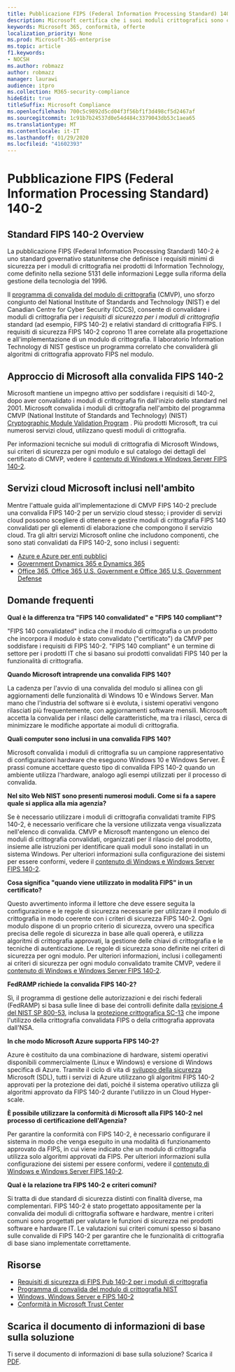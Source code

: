 ```yaml
---
title: Pubblicazione FIPS (Federal Information Processing Standard) 140-2
description: Microsoft certifica che i suoi moduli crittografici sono conformi allo standard di elaborazione delle informazioni federali degli Stati Uniti.
keywords: Microsoft 365, conformità, offerte
localization_priority: None
ms.prod: Microsoft-365-enterprise
ms.topic: article
f1.keywords:
- NOCSH
ms.author: robmazz
author: robmazz
manager: laurawi
audience: itpro
ms.collection: M365-security-compliance
hideEdit: true
titleSuffix: Microsoft Compliance
ms.openlocfilehash: 700c5c9892d5cd04f3f56bf1f3d498cf5d2467af
ms.sourcegitcommit: 1c91b7b24537d0e54d484c3379043db53c1aea65
ms.translationtype: MT
ms.contentlocale: it-IT
ms.lasthandoff: 01/29/2020
ms.locfileid: "41602393"
---
```

# <a name="federal-information-processing-standard-fips-publication-140-2"></a>Pubblicazione FIPS (Federal Information Processing Standard) 140-2

## <a name="fips-140-2-standard-overview"></a>Standard FIPS 140-2 Overview

La pubblicazione FIPS (Federal Information Processing Standard) 140-2 è uno standard governativo statunitense che definisce i requisiti minimi di sicurezza per i moduli di crittografia nei prodotti di Information Technology, come definito nella sezione 5131 delle informazioni Legge sulla riforma della gestione della tecnologia del 1996.

Il [programma di convalida del modulo di crittografia](https://csrc.nist.gov/Projects/cryptographic-module-validation-program) (CMVP), uno sforzo congiunto del National Institute of Standards and Technology (NIST) e del Canadian Centre for Cyber Security (CCCS), consente di convalidare i moduli di crittografia per i *requisiti di sicurezza per i moduli di crittografia* standard (ad esempio, FIPS 140-2) e relativi standard di crittografia FIPS. I requisiti di sicurezza FIPS 140-2 coprono 11 aree correlate alla progettazione e all'implementazione di un modulo di crittografia. Il laboratorio Information Technology di NIST gestisce un programma correlato che convaliderà gli algoritmi di crittografia approvato FIPS nel modulo.

## <a name="microsofts-approach-to-fips-140-2-validation"></a>Approccio di Microsoft alla convalida FIPS 140-2

Microsoft mantiene un impegno attivo per soddisfare i requisiti di 140-2, dopo aver convalidato i moduli di crittografia fin dall'inizio dello standard nel 2001. Microsoft convalida i moduli di crittografia nell'ambito del programma CMVP (National Institute of Standards and Technology) (NIST) [Cryptographic Module Validation Program](https://csrc.nist.gov/Projects/cryptographic-module-validation-program) . Più prodotti Microsoft, tra cui numerosi servizi cloud, utilizzano questi moduli di crittografia.

Per informazioni tecniche sui moduli di crittografia di Microsoft Windows, sui criteri di sicurezza per ogni modulo e sul catalogo dei dettagli del certificato di CMVP, vedere il [contenuto di Windows e Windows Server FIPS 140-2](https://aka.ms/AA6ehud).

## <a name="microsoft-in-scope-cloud-services"></a>Servizi cloud Microsoft inclusi nell'ambito

Mentre l'attuale guida all'implementazione di CMVP FIPS 140-2 preclude una convalida FIPS 140-2 per un servizio cloud stesso; i provider di servizi cloud possono scegliere di ottenere e gestire moduli di crittografia FIPS 140 convalidati per gli elementi di elaborazione che compongono il servizio cloud. Tra gli altri servizi Microsoft online che includono componenti, che sono stati convalidati da FIPS 140-2, sono inclusi i seguenti:

- [Azure e Azure per enti pubblici](https://docs.microsoft.com/azure/azure-government/documentation-government-plan-security)
- [Government Dynamics 365 e Dynamics 365](https://docs.microsoft.com/microsoft-365/compliance/office-365-encryption-in-microsoft-dynamics-365)
- [Office 365, Office 365 U.S. Government e Office 365 U.S. Government Defense](https://docs.microsoft.com/microsoft-365/compliance/office-365-encryption-risks-and-protections)

## <a name="frequently-asked-questions"></a>Domande frequenti

**Qual è la differenza tra "FIPS 140 convalidated" e "FIPS 140 compliant"?**

"FIPS 140 convalidated" indica che il modulo di crittografia o un prodotto che incorpora il modulo è stato convalidato ("certificato") da CMVP per soddisfare i requisiti di FIPS 140-2. "FIPS 140 compliant" è un termine di settore per i prodotti IT che si basano sui prodotti convalidati FIPS 140 per la funzionalità di crittografia.

**Quando Microsoft intraprende una convalida FIPS 140?**

La cadenza per l'avvio di una convalida del modulo si allinea con gli aggiornamenti delle funzionalità di Windows 10 e Windows Server. Man mano che l'industria del software si è evoluta, i sistemi operativi vengono rilasciati più frequentemente, con aggiornamenti software mensili. Microsoft accetta la convalida per i rilasci delle caratteristiche, ma tra i rilasci, cerca di minimizzare le modifiche apportate ai moduli di crittografia.

**Quali computer sono inclusi in una convalida FIPS 140?**

Microsoft convalida i moduli di crittografia su un campione rappresentativo di configurazioni hardware che eseguono Windows 10 e Windows Server. È prassi comune accettare questo tipo di convalida FIPS 140-2 quando un ambiente utilizza l'hardware, analogo agli esempi utilizzati per il processo di convalida.

**Nel sito Web NIST sono presenti numerosi moduli. Come si fa a sapere quale si applica alla mia agenzia?**

Se è necessario utilizzare i moduli di crittografia convalidati tramite FIPS 140-2, è necessario verificare che la versione utilizzata venga visualizzata nell'elenco di convalida. CMVP e Microsoft mantengono un elenco dei moduli di crittografia convalidati, organizzati per il rilascio del prodotto, insieme alle istruzioni per identificare quali moduli sono installati in un sistema Windows. Per ulteriori informazioni sulla configurazione dei sistemi per essere conformi, vedere il [contenuto di Windows e Windows Server FIPS 140-2](https://aka.ms/AA6ehud).

**Cosa significa "quando viene utilizzato in modalità FIPS" in un certificato?**

Questo avvertimento informa il lettore che deve essere seguita la configurazione e le regole di sicurezza necessarie per utilizzare il modulo di crittografia in modo coerente con i criteri di sicurezza FIPS 140-2. Ogni modulo dispone di un proprio criterio di sicurezza, ovvero una specifica precisa delle regole di sicurezza in base alle quali opererà, e utilizza algoritmi di crittografia approvati, la gestione delle chiavi di crittografia e le tecniche di autenticazione. Le regole di sicurezza sono definite nei criteri di sicurezza per ogni modulo. Per ulteriori informazioni, inclusi i collegamenti ai criteri di sicurezza per ogni modulo convalidato tramite CMVP, vedere il [contenuto di Windows e Windows Server FIPS 140-2](https://aka.ms/AA6ehud).

**FedRAMP richiede la convalida FIPS 140-2?**

Sì, il programma di gestione delle autorizzazioni e dei rischi federali (FedRAMP) si basa sulle linee di base dei controlli definite dalla [revisione 4 del NIST SP 800-53](https://nvd.nist.gov/800-53/Rev4/), inclusa la [protezione crittografica SC-13](https://nvd.nist.gov/800-53/Rev4/control/SC-13) che impone l'utilizzo della crittografia convalidata FIPS o della crittografia approvata dall'NSA.

**In che modo Microsoft Azure supporta FIPS 140-2?**

Azure è costituito da una combinazione di hardware, sistemi operativi disponibili commercialmente (Linux e Windows) e versione di Windows specifica di Azure. Tramite il ciclo di vita di [sviluppo della sicurezza](https://www.microsoft.com/securityengineering/sdl/) Microsoft (SDL), tutti i servizi di Azure utilizzano gli algoritmi FIPS 140-2 approvati per la protezione dei dati, poiché il sistema operativo utilizza gli algoritmi approvato da FIPS 140-2 durante l'utilizzo in un Cloud Hyper-scale.

**È possibile utilizzare la conformità di Microsoft alla FIPS 140-2 nel processo di certificazione dell'Agenzia?**

Per garantire la conformità con FIPS 140-2, è necessario configurare il sistema in modo che venga eseguito in una modalità di funzionamento approvato da FIPS, in cui viene indicato che un modulo di crittografia utilizza solo algoritmi approvati da FIPS. Per ulteriori informazioni sulla configurazione dei sistemi per essere conformi, vedere il [contenuto di Windows e Windows Server FIPS 140-2](https://aka.ms/AA6ehud).

**Qual è la relazione tra FIPS 140-2 e criteri comuni?**

Si tratta di due standard di sicurezza distinti con finalità diverse, ma complementari. FIPS 140-2 è stato progettato appositamente per la convalida dei moduli di crittografia software e hardware, mentre i criteri comuni sono progettati per valutare le funzioni di sicurezza nei prodotti software e hardware IT. Le valutazioni sui criteri comuni spesso si basano sulle convalide di FIPS 140-2 per garantire che le funzionalità di crittografia di base siano implementate correttamente.

## <a name="resources"></a>Risorse

- [Requisiti di sicurezza di FIPS Pub 140-2 per i moduli di crittografia](https://csrc.nist.gov/publications/fips/fips140-2/fips1402.pdf)
- [Programma di convalida del modulo di crittografia NIST](https://csrc.nist.gov/groups/STM/cmvp/index.html)
- [Windows, Windows Server e FIPS 140-2](https://docs.microsoft.com/windows/security/threat-protection/fips-140-validation)
- [Conformità in Microsoft Trust Center](https://www.microsoft.com/trust-center/compliance/compliance-overview)

## <a name="download-the-offering-backgrounder"></a>Scarica il documento di informazioni di base sulla soluzione

Ti serve il documento di informazioni di base sulla soluzione? Scarica il [PDF](https://download.microsoft.com/download/B/7/2/B7226B91-1A56-41E4-AC01-43FCFEE50B7F/FIPS_Compliance_Backgrounder.pdf).